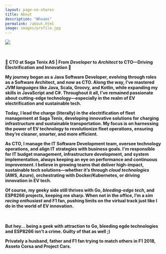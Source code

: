 ```yaml
---
layout: page-no-shares
title: About
description: "Whoami"
permalink: /about.html
image: images/profile.jpg
---
```

<div class="about-image-wrapper">
    <img src="{{ site.url }}/{{ site.logo }}" class="about-image" />
</div>

<br/>
<br/>
<p>
<b>
    
🚀 **CTO at Saga Tenix AS** | From *Developer* to *Architect* to **CTO**—Driving Electrification and Innovation 🌱

My journey began as a **Java Software Developer**, evolving through roles as a **Software Architect**, and now as **CTO**. Along the way, I’ve mastered *JVM languages* like **Java**, **Scala**, **Groovy**, and **Kotlin**, while expanding my skills in **JavaScript** and **C#**. Throughout it all, I’ve remained passionate about cutting-edge technology—especially in the realm of **EV electrification** and **sustainable tech**.

Today, I lead the charge (literally) in the **electrification of fleet management** at **Saga Tenix**, developing innovative solutions for **charging infrastructure** and **sustainable transportation**. My focus is on harnessing the power of **EV technology** to revolutionize fleet operations, ensuring they’re cleaner, smarter, and more efficient.

As **CTO**, I manage the **IT Software Development team**, oversee **technology operations**, and align **IT strategies** with **business goals**. I'm responsible for **IT budget management**, **infrastructure development**, and **system implementation**, always keeping an eye on performance and continuous improvement. I believe in growing teams that deliver high-impact, sustainable tech solutions—whether it’s through *cloud technologies* (**AWS**, **Azure**), orchestrating with **Docker/Kubernetes**, or driving innovation in **EV tech**.

Of course, my geeky side still thrives with **Go**, *bleeding-edge tech*, and **ESP8266** projects, keeping me sharp. When not in the office, I’m a *sim racing enthusiast* and **F1** fan, pushing limits on the virtual track just like I do in the world of **EV innovation**.

<br/>
<br/>
But hey... being a geek with attraction to <b>Go</b>, bleeding egde technologies and <b>ESP8266</b> isn't a crime. Guilty of that as well ;)
</p>
<p>
Privately a husband, father and <b>F1</b> fan trying to match others in <b>F1 2018</b>, <b>Asseto Corsa</b> and <b>Project Cars</b>.
</p>
